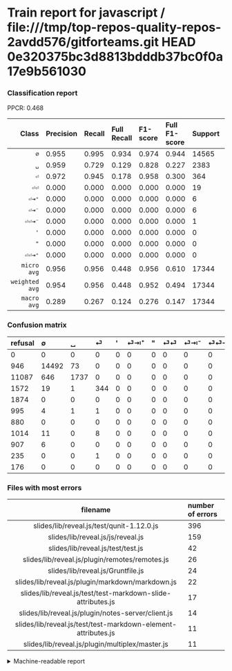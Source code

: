 # Train report for javascript / file:///tmp/top-repos-quality-repos-2avdd576/gitforteams.git HEAD 0e320375bc3d8813bdddb37bc0f0a17e9b561030

### Classification report

PPCR: 0.468

| Class | Precision | Recall | Full Recall | F1-score | Full F1-score | Support | Full Support | PPCR |
|------:|:----------|:-------|:------------|:---------|:---------|:--------|:-------------|:-----|
| `∅` | 0.955| 0.995| 0.934| 0.974| 0.944| 14565| 15511| 0.939 |
| `␣` | 0.959| 0.729| 0.129| 0.828| 0.227| 2383| 13470| 0.177 |
| `⏎` | 0.972| 0.945| 0.178| 0.958| 0.300| 364| 1936| 0.188 |
| `⏎⏎` | 0.000| 0.000| 0.000| 0.000| 0.000| 19| 1033| 0.018 |
| `⏎⇥⁺` | 0.000| 0.000| 0.000| 0.000| 0.000| 6| 1001| 0.006 |
| `⏎⇥⁻` | 0.000| 0.000| 0.000| 0.000| 0.000| 6| 913| 0.007 |
| `⏎⏎⇥⁻` | 0.000| 0.000| 0.000| 0.000| 0.000| 1| 236| 0.004 |
| `'` | 0.000| 0.000| 0.000| 0.000| 0.000| 0| 1874| 0.000 |
| `"` | 0.000| 0.000| 0.000| 0.000| 0.000| 0| 880| 0.000 |
| `⏎⏎⇥⁺` | 0.000| 0.000| 0.000| 0.000| 0.000| 0| 176| 0.000 |
| `micro avg` | 0.956| 0.956| 0.448| 0.956| 0.610| 17344| 37030| 0.468 |
| `weighted avg` | 0.954| 0.956| 0.448| 0.952| 0.494| 17344| 37030| 0.468 |
| `macro avg` | 0.289| 0.267| 0.124| 0.276| 0.147| 17344| 37030| 0.468 |

### Confusion matrix

|refusal|  ∅| ␣| ⏎| '| ⏎⇥⁺| "| ⏎⏎| ⏎⇥⁻| ⏎⏎⇥⁻| ⏎⏎⇥⁺| 
|:---|:---|:---|:---|:---|:---|:---|:---|:---|:---|:---|
|0 |0 |0 |0 |0 |0 |0 |0 |0 |0 |0 |
|946 |14492 |73 |0 |0 |0 |0 |0 |0 |0 |0 |
|11087 |646 |1737 |0 |0 |0 |0 |0 |0 |0 |0 |
|1572 |19 |1 |344 |0 |0 |0 |0 |0 |0 |0 |
|1874 |0 |0 |0 |0 |0 |0 |0 |0 |0 |0 |
|995 |4 |1 |1 |0 |0 |0 |0 |0 |0 |0 |
|880 |0 |0 |0 |0 |0 |0 |0 |0 |0 |0 |
|1014 |11 |0 |8 |0 |0 |0 |0 |0 |0 |0 |
|907 |6 |0 |0 |0 |0 |0 |0 |0 |0 |0 |
|235 |0 |0 |1 |0 |0 |0 |0 |0 |0 |0 |
|176 |0 |0 |0 |0 |0 |0 |0 |0 |0 |0 |

### Files with most errors

| filename | number of errors|
|:----:|:-----|
| slides/lib/reveal.js/test/qunit-1.12.0.js | 396 |
| slides/lib/reveal.js/js/reveal.js | 159 |
| slides/lib/reveal.js/test/test.js | 42 |
| slides/lib/reveal.js/plugin/remotes/remotes.js | 26 |
| slides/lib/reveal.js/Gruntfile.js | 24 |
| slides/lib/reveal.js/plugin/markdown/markdown.js | 22 |
| slides/lib/reveal.js/test/test-markdown-slide-attributes.js | 17 |
| slides/lib/reveal.js/plugin/notes-server/client.js | 14 |
| slides/lib/reveal.js/test/test-markdown-element-attributes.js | 11 |
| slides/lib/reveal.js/plugin/multiplex/master.js | 11 |

<details>
    <summary>Machine-readable report</summary>
```json
{
  "cl_report": {"\"": {"f1-score": 0.0, "precision": 0.0, "recall": 0.0, "support": 0}, "\u0027": {"f1-score": 0.0, "precision": 0.0, "recall": 0.0, "support": 0}, "macro avg": {"f1-score": 0.2760827385446511, "precision": 0.2885163688300956, "recall": 0.26689560646543964, "support": 17344}, "micro avg": {"f1-score": 0.9555465867158671, "precision": 0.9555465867158671, "recall": 0.9555465867158671, "support": 17344}, "weighted avg": {"f1-score": 0.9522338152117354, "precision": 0.9539200395813227, "recall": 0.9555465867158671, "support": 17344}, "\u2205": {"f1-score": 0.974481390579296, "precision": 0.954803004348399, "recall": 0.9949879848952969, "support": 14565}, "\u23ce": {"f1-score": 0.958217270194986, "precision": 0.9717514124293786, "recall": 0.945054945054945, "support": 364}, "\u23ce\u21e5\u207a": {"f1-score": 0.0, "precision": 0.0, "recall": 0.0, "support": 6}, "\u23ce\u21e5\u207b": {"f1-score": 0.0, "precision": 0.0, "recall": 0.0, "support": 6}, "\u23ce\u23ce": {"f1-score": 0.0, "precision": 0.0, "recall": 0.0, "support": 19}, "\u23ce\u23ce\u21e5\u207a": {"f1-score": 0.0, "precision": 0.0, "recall": 0.0, "support": 0}, "\u23ce\u23ce\u21e5\u207b": {"f1-score": 0.0, "precision": 0.0, "recall": 0.0, "support": 1}, "\u2423": {"f1-score": 0.8281287246722289, "precision": 0.9586092715231788, "recall": 0.7289131347041544, "support": 2383}},
  "cl_report_full": {"\"": {"f1-score": 0.0, "precision": 0.0, "recall": 0.0, "support": 880}, "\u0027": {"f1-score": 0.0, "precision": 0.0, "recall": 0.0, "support": 1874}, "macro avg": {"f1-score": 0.1472205581586826, "precision": 0.2885163688300956, "recall": 0.1240943866808212, "support": 37030}, "micro avg": {"f1-score": 0.6095928200978409, "precision": 0.9555465867158671, "recall": 0.4475560356467729, "support": 37030}, "weighted avg": {"f1-score": 0.4940043186359693, "precision": 0.7994525255827305, "recall": 0.4475560356467729, "support": 37030}, "\u2205": {"f1-score": 0.9444426341685946, "precision": 0.954803004348399, "recall": 0.9343046869963252, "support": 15511}, "\u23ce": {"f1-score": 0.3004366812227074, "precision": 0.9717514124293786, "recall": 0.17768595041322313, "support": 1936}, "\u23ce\u21e5\u207a": {"f1-score": 0.0, "precision": 0.0, "recall": 0.0, "support": 1001}, "\u23ce\u21e5\u207b": {"f1-score": 0.0, "precision": 0.0, "recall": 0.0, "support": 913}, "\u23ce\u23ce": {"f1-score": 0.0, "precision": 0.0, "recall": 0.0, "support": 1033}, "\u23ce\u23ce\u21e5\u207a": {"f1-score": 0.0, "precision": 0.0, "recall": 0.0, "support": 176}, "\u23ce\u23ce\u21e5\u207b": {"f1-score": 0.0, "precision": 0.0, "recall": 0.0, "support": 236}, "\u2423": {"f1-score": 0.22732626619552415, "precision": 0.9586092715231788, "recall": 0.1289532293986637, "support": 13470}},
  "ppcr": 0.4683769916284094
}
```
</details>
